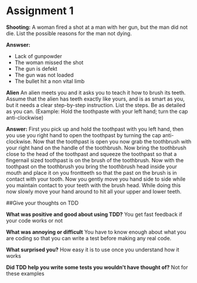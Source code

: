 #  Assignment 1

**Shooting:**
A woman fired a shot at a man with her gun, but the man did not die. List
the possible reasons for the man not dying.

**Answser:**
- Lack of gunpowder
- The woman missed the shot
- The gun is defekt
- The gun was not loaded
- The bullet hit a non vital limb

**Alien**
An alien meets you and it asks you to teach it how to brush its teeth. Assume
that the alien has teeth exactly like yours, and is as smart as you, but it
needs a clear step-by-step instruction. List the steps. Be as detailed as
you can. (Example: Hold the toothpaste with your left hand; turn the cap
anti-clockwise)

**Answer:**
First you pick up and hold the toothpast with you left hand, then you use you right hand to open the toothpast by turning the cap anti-clockwise.
Now that the toothpast is open you now grab the toothbrush with your right hand on the handle of the toothbrush. Now bring the toothbrush close to the head of the toothpast and squeeze the toothpast so that a fingernail sized toothpast is on the brush of the toothbrush.
Now with the toothpast on the toothbrush you bring the toothbrush head inside your mouth and place it on you frontteeth so that the past on the brush is in contact with your tooth. Now you gently move you hand side to side while you maintain contact to your teeth with the brush head. While doing this now slowly move your hand around to hit all your upper and lower teeth. 


##Give your thoughts on TDD

**What was positive and good about using TDD?**
You get fast feedback if your code works or not

**What was annoying or difficult**
You have to know enough about what you are coding so that you can write a test before making any real code.

**What surprised you?**
How easy it is to use once you understand how it works

**Did TDD help you write some tests you wouldn't have thought of?**
Not for these examples 
